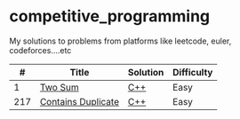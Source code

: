 # competitive_programming

My solutions to problems from platforms like leetcode, euler, codeforces....etc

| #   | Title                                             | Solution                                                         | Difficulty |
| --- | ------------------------------------------------- | ---------------------------------------------------------------- | ---------- |
| 1   | [Two Sum](https://leetcode.com/problems/two-sum/) | [C++](/home/hmogni/workspaces/competitive/cpp/twoSum/TwoSum.cpp) | Easy       |
|217|[Contains Duplicate](https://leetcode.com/problems/contains-duplicate) | [C++](/home/hmogni/workspaces/competitive/cpp/containsDuplicate/ContainsDuplicate.cpp)|Easy|

